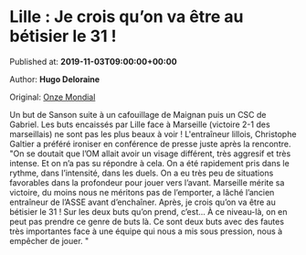 
# Lille : Je crois qu’on va être au bétisier le 31 !

Published at: **2019-11-03T09:00:00+00:00**

Author: **Hugo Deloraine**

Original: [Onze Mondial](http://www.onzemondial.com/ligue-1/lille-je-crois-qu-on-va-etre-au-betisier-le-31-201513)

Un but de Sanson suite à un cafouillage de Maignan puis un CSC de Gabriel. Les buts encaissés par Lille face à Marseille (victoire 2-1 des marseillais) ne sont pas les plus beaux à voir ! L'entraîneur lillois, Christophe Galtier a préféré ironiser en conférence de presse juste après la rencontre.
"On se doutait que l’OM allait avoir un visage différent, très aggresif et très intense. Et on n’a pas su répondre à cela. On a été rapidement pris dans le rythme, dans l’intensité, dans les duels. On a eu très peu de situations favorables dans la profondeur pour jouer vers l’avant. Marseille mérite sa victoire, du moins nous ne méritons pas de l’emporter, a lâché l’ancien entraîneur de l’ASSE avant d’enchaîner. Après, je crois qu’on va être au bétisier le 31 ! Sur les deux buts qu’on prend, c’est... À ce niveau-là, on en peut pas prendre ce genre de buts là. Ce sont deux buts avec des fautes très importantes face à une équipe qui nous a mis sous pression, nous à empêcher de jouer. "
